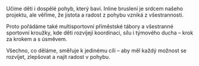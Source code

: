 Učíme děti i dospělé pohyb, který baví. Inline bruslení je srdcem našeho projektu, ale věříme, že jistota a radost z pohybu vzniká z všestrannosti.

Proto pořádáme také multisportovní příměstské tábory a všestranné sportovní kroužky, kde děti rozvíjejí koordinaci, sílu i týmového ducha – krok za krokem a s úsměvem.

Všechno, co děláme, směřuje k jedinému cíli – aby měl každý možnost se rozvíjet, zlepšovat a najít radost v pohybu.
